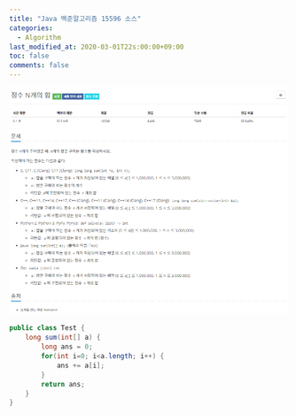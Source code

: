 ```yaml
---
title: "Java 백준알고리즘 15596 소스"
categories:
  - Algorithm
last_modified_at: 2020-03-01T22s:00:00+09:00
toc: false
comments: false
---
```

![주석 2020-03-06 231155](/assets/images//주석%202020-03-06%20231155.png)
```java
public class Test {
    long sum(int[] a) {
        long ans = 0;
        for(int i=0; i<a.length; i++) {
            ans += a[i];
        }
        return ans;
    }
}
```
